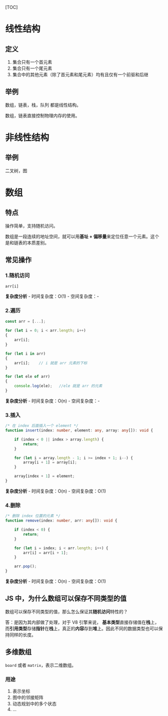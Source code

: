 

[TOC]



# 线性结构



## 定义

1. 集合只有一个首元素
2. 集合只有一个尾元素
3. 集合中的其他元素（除了首元素和尾元素）均有且仅有一个前驱和后继



## 举例

数组，链表，栈，队列 都是线性结构。

数组，链表直接控制物理内存的使用。



# 非线性结构



## 举例

二叉树，图



# 数组



## 特点

操作简单，支持随机访问。

数组是一段连续的地址空间，就可以用**基址 + 偏移量**来定位任意一个元素。这个是和链表的本质差别。



## 常见操作



### 1.随机访问

```typescript
arr[i]
```

**复杂度分析**
\- 时间复杂度：O(1)
\- 空间复杂度：-



### 2.遍历

```typescript
const arr = [...];
             
for (let i = 0; i < arr.length; i++) 
{ 
    arr[i];
}

for (let i in arr) 
{	
    arr[i];    // i 就是 arr 元素的下标  
}

for (let ele of arr) 
{	
    console.log(ele);	//ele 就是 arr 的元素     
}
```

**复杂度分析**
\- 时间复杂度：O(n)
\- 空间复杂度：-



### 3.插入

```typescript
/* 在 index 后面插入一个 element */
function insert(index: number, element: any, array: any[]): void {

    if (index < 0 || index > array.length) {
        return;
    }

    for (let i = array.length - 1; i >= index + 1; i--) {
        array[i + 1] = array[i];
    }

    array[index + 1] = element;
}
```

**复杂度分析**
\- 时间复杂度：O(n)
\- 空间复杂度：O(1)



### 4.删除

```typescript
/* 删除 index 位置的元素 */
function remove(index: number, arr: any[]): void {

    if (index < 0) {
        return;
    }

    for (let i = index; i < arr.length; i++) {
        arr[i] = arr[i + 1];
    }

    arr.pop();
}
```

**复杂度分析**
\- 时间复杂度：O(n)
\- 空间复杂度：O(1)



##  JS 中，为什么数组可以保存不同类型的值

数组可以保存不同类型的值，那么怎么保证其**随机访问**特性的？



答：是因为其内部做了处理，对于 V8 引擎来说， **基本类型**直接存储值在**栈**上，而**引用类型**存储**指针**在**栈**上，真正的**内容**存到**堆**上。因此不同的数据类型也可以保持同样的长度。



## 多维数组

 

`board` 或者 `matrix`，表示二维数组。



### 用途

1. 表示坐标
2. 图中的邻接矩阵
3. 动态规划中的多个状态
4. ...
